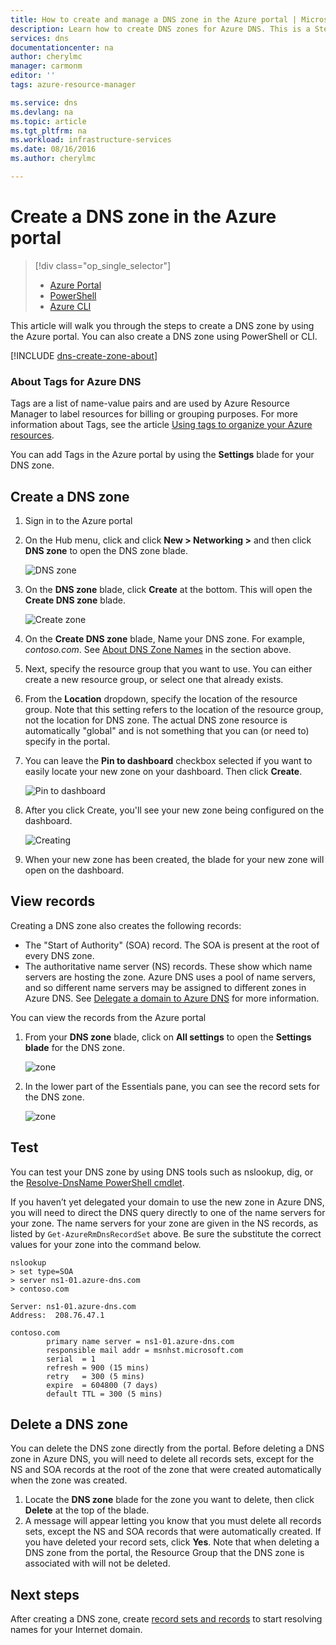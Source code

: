 ```yaml
---
title: How to create and manage a DNS zone in the Azure portal | Microsoft Azure
description: Learn how to create DNS zones for Azure DNS. This is a Step-by-step guide to create and manage your first DNS and start hosting your DNS domain using the Azure portal.
services: dns
documentationcenter: na
author: cherylmc
manager: carmonm
editor: ''
tags: azure-resource-manager

ms.service: dns
ms.devlang: na
ms.topic: article
ms.tgt_pltfrm: na
ms.workload: infrastructure-services
ms.date: 08/16/2016
ms.author: cherylmc

---
```

# Create a DNS zone in the Azure portal
> [!div class="op_single_selector"]
> * [Azure Portal](dns-getstarted-create-dnszone-portal.md)
> * [PowerShell](dns-getstarted-create-dnszone.md)
> * [Azure CLI](dns-getstarted-create-dnszone-cli.md)
> 
> 

This article will walk you through the steps to create a DNS zone by using the Azure portal. You can also create a DNS zone using PowerShell or CLI.

[!INCLUDE [dns-create-zone-about](../../includes/dns-create-zone-about-include.md)]

### About Tags for Azure DNS
Tags are a list of name-value pairs and are used by Azure Resource Manager to label resources for billing or grouping purposes. For more information about Tags, see the article [Using tags to organize your Azure resources](../resource-group-using-tags.md).

You can add Tags in the Azure portal by using the **Settings** blade for your DNS zone.

## Create a DNS zone
1. Sign in to the Azure portal
2. On the Hub menu, click and click **New > Networking >** and then click **DNS zone** to open the DNS zone blade.
   
    ![DNS zone](./media/dns-getstarted-create-dnszone-portal/openzone650.png)
3. On the **DNS zone** blade, click **Create** at the bottom. This will open the **Create DNS zone** blade. 
   
    ![Create zone](./media/dns-getstarted-create-dnszone-portal/newzone250.png)
4. On the **Create DNS zone** blade, Name your DNS zone. For example, *contoso.com*. See [About DNS Zone Names](#names) in the section above.
5. Next, specify the resource group that you want to use. You can either create a new resource group, or select one that already exists. 
6. From the **Location** dropdown, specify the location of the resource group. Note that this setting refers to the location of the resource group, not the location for DNS zone. The actual DNS zone resource is automatically "global" and is not something that you can (or need to) specify in the portal.
7. You can leave the **Pin to dashboard** checkbox selected if you want to easily locate your new zone on your dashboard. Then click **Create**.
   
    ![Pin to dashboard](./media/dns-getstarted-create-dnszone-portal/pindashboard150.png)
8. After you click Create, you'll see your new zone being configured on the dashboard.
   
    ![Creating](./media/dns-getstarted-create-dnszone-portal/creating150.png)
9. When your new zone has been created, the blade for your new zone will open on the dashboard.

## View records
Creating a DNS zone also creates the following records:

* The "Start of Authority" (SOA) record. The SOA is present at the root of every DNS zone.
* The authoritative name server (NS) records. These show which name servers are hosting the zone. Azure DNS uses a pool of name servers, and so different name servers may be assigned to different zones in Azure DNS. See [Delegate a domain to Azure DNS](dns-domain-delegation.md) for more information.

You can view the records from the Azure portal

1. From your **DNS zone** blade, click on **All settings** to open the **Settings blade** for the DNS zone. 
   
    ![zone](./media/dns-getstarted-create-dnszone-portal/viewzonens500.png)
2. In the lower part of the Essentials pane, you can see the record sets for the DNS zone.

    ![zone](./media/dns-getstarted-create-dnszone-portal/viewzone500.png)

## Test
You can test your DNS zone by using DNS tools such as nslookup, dig, or the [Resolve-DnsName PowerShell cmdlet](https://technet.microsoft.com/library/jj590781.aspx).

If you haven’t yet delegated your domain to use the new zone in Azure DNS, you will need to direct the DNS query directly to one of the name servers for your zone. The name servers for your zone are given in the NS records, as listed by `Get-AzureRmDnsRecordSet` above. Be sure the substitute the correct values for your zone into the command below.

    nslookup
    > set type=SOA
    > server ns1-01.azure-dns.com
    > contoso.com

    Server: ns1-01.azure-dns.com
    Address:  208.76.47.1

    contoso.com
            primary name server = ns1-01.azure-dns.com
            responsible mail addr = msnhst.microsoft.com
            serial  = 1
            refresh = 900 (15 mins)
            retry   = 300 (5 mins)
            expire  = 604800 (7 days)
            default TTL = 300 (5 mins)



## Delete a DNS zone
You can delete the DNS zone directly from the portal. Before deleting a DNS zone in Azure DNS, you will need to delete all records sets, except for the NS and SOA records at the root of the zone that were created automatically when the zone was created. 

1. Locate the **DNS zone** blade for the zone you want to delete, then click **Delete** at the top of the blade.
2. A message will appear letting you know that you must delete all records sets, except the NS and SOA records that were automatically created. If you have deleted your record sets, click **Yes**. Note that when deleting a DNS zone from the portal, the Resource Group that the DNS zone is associated with will not be deleted.  

## Next steps
After creating a DNS zone, create [record sets and records](dns-getstarted-create-recordset-portal.md) to start resolving names for your Internet domain.

